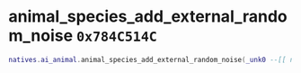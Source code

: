 # animal_species_add_external_random_noise `0x784C514C`

```lua
natives.ai_animal.animal_species_add_external_random_noise(_unk0 --[[ number ]], _unk1 --[[ number ]], _unk2 --[[ number ]], _unk3 --[[ number ]], _unk4 --[[ number ]])
```